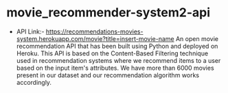 # movie_recommender-system2-api
- API Link:- https://recommendations-movies-system.herokuapp.com/movie?title=insert-movie-name
An open movie recommendation API that has been built using Python and deployed on Heroku. This API is based on the Content-Based Filtering technique used in recommendation systems where we recommend items to a user based on the input item's attributes. We have more than 6000 movies present in our dataset and our recommendation algorithm works accordingly.
